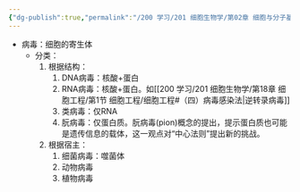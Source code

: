 ```yaml
---
{"dg-publish":true,"permalink":"/200 学习/201 细胞生物学/第02章 细胞与分子基础/第1节 细胞的概念/病毒/","title":"病毒","created":"2024-01-25T18:45:03.000+08:00","updated":"2024-01-28T15:27:02.175+08:00"}
---
```



- 病毒：细胞的寄生体
	- 分类：
		1. 根据结构：
			1. DNA病毒：核酸+蛋白
			2. RNA病毒：核酸+蛋白。如[[200 学习/201 细胞生物学/第18章 细胞工程/第1节 细胞工程/细胞工程#（四）病毒感染法\|逆转录病毒]]
			3. 类病毒：仅RNA
			4. 朊病毒：仅蛋白质。朊病毒(pion)概念的提出，提示蛋白质也可能是遗传信息的载体，这一观点对“中心法则”提出新的挑战。
		2. 根据宿主：
			1. 细菌病毒：噬菌体
			2. 动物病毒
			3. 植物病毒
		

